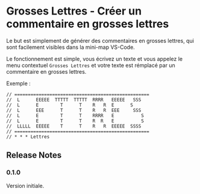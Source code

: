 # Grosses Lettres - Créer un commentaire en grosses lettres

Le but est simplement de générer des commentaires en grosses lettres, qui sont facilement visibles dans la mini-map VS-Code.

Le fonctionnement est simple, vous écrivez un texte et vous appelez le menu contextuel `Grosses Lettres` et votre texte est rémplacé par un commentaire en grosses lettres.

Exemple :
```
// ==================================================
//  L      EEEEE  TTTTT  TTTTT  RRRR   EEEEE   SSS
//  L      E        T      T    R   R  E      S
//  L      EEE      T      T    R   R  EEE     SSS
//  L      E        T      T    RRRR   E          S
//  L      E        T      T    R  R   E          S
//  LLLLL  EEEEE    T      T    R   R  EEEEE  SSSS
// ==================================================
// * * * Lettres
```

## Release Notes

### 0.1.0

Version initiale.
